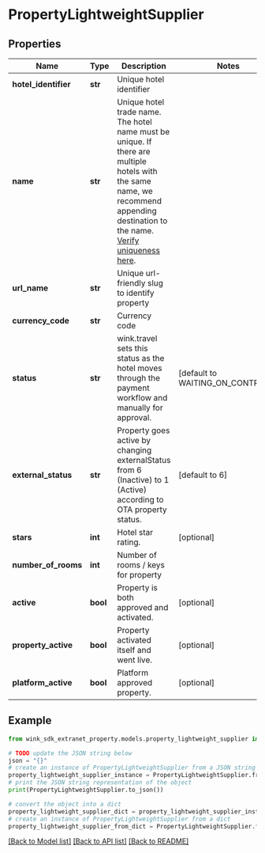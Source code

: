 # PropertyLightweightSupplier


## Properties

Name | Type | Description | Notes
------------ | ------------- | ------------- | -------------
**hotel_identifier** | **str** | Unique hotel identifier | 
**name** | **str** | Unique hotel trade name. The hotel name must be unique. If there are multiple hotels with the same name, we recommend appending destination to the name. [Verify uniqueness here](#operation/isHotelNameUnique). | 
**url_name** | **str** | Unique url-friendly slug to identify property | 
**currency_code** | **str** | Currency code | 
**status** | **str** | wink.travel sets this status as the hotel moves through the payment workflow and manually for approval. | [default to WAITING_ON_CONTRACT]
**external_status** | **str** | Property goes active by changing externalStatus from 6 (Inactive) to 1 (Active) according to OTA property status. | [default to 6]
**stars** | **int** | Hotel star rating. | [optional] 
**number_of_rooms** | **int** | Number of rooms / keys for property | 
**active** | **bool** | Property is both approved and activated. | [optional] 
**property_active** | **bool** | Property activated itself and went live. | [optional] 
**platform_active** | **bool** | Platform approved property. | [optional] 

## Example

```python
from wink_sdk_extranet_property.models.property_lightweight_supplier import PropertyLightweightSupplier

# TODO update the JSON string below
json = "{}"
# create an instance of PropertyLightweightSupplier from a JSON string
property_lightweight_supplier_instance = PropertyLightweightSupplier.from_json(json)
# print the JSON string representation of the object
print(PropertyLightweightSupplier.to_json())

# convert the object into a dict
property_lightweight_supplier_dict = property_lightweight_supplier_instance.to_dict()
# create an instance of PropertyLightweightSupplier from a dict
property_lightweight_supplier_from_dict = PropertyLightweightSupplier.from_dict(property_lightweight_supplier_dict)
```
[[Back to Model list]](../README.md#documentation-for-models) [[Back to API list]](../README.md#documentation-for-api-endpoints) [[Back to README]](../README.md)


